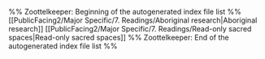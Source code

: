 %% Zoottelkeeper: Beginning of the autogenerated index file list  %%
 [[PublicFacing2/Major Specific/7. Readings/Aboriginal research|Aboriginal research]]
 [[PublicFacing2/Major Specific/7. Readings/Read-only sacred spaces|Read-only sacred spaces]]
%% Zoottelkeeper: End of the autogenerated index file list  %%
